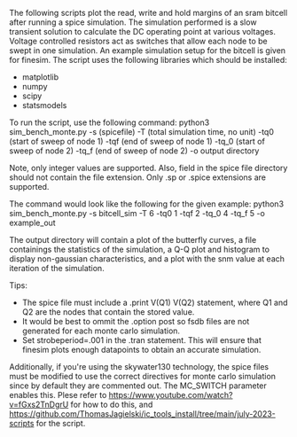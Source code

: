 The following scripts plot the read, write and hold margins of an sram bitcell after running a spice simulation. 
The simulation performed is a slow transient solution to calculate the DC operating point at various voltages. 
Voltage controlled resistors act as switches that allow each node to be swept in one simulation. An example simulation setup for the bitcell is given for finesim. The script uses the following libraries which should be installed: 
- matplotlib
- numpy
- scipy
- statsmodels

To run the script, use the following command:
python3 sim_bench_monte.py -s (spicefile) -T (total simulation time, no unit) -tq0 (start of sweep of node 1) -tqf (end of sweep of node 1) -tq_0 (start of sweep of node 2) -tq_f (end of sweep of node 2) -o output directory

Note, only integer values are supported. Also, field in the spice file directory should not contain the file extension. Only .sp or .spice extensions are supported.

The command would look like the following for the given example: 
python3 sim_bench_monte.py -s bitcell_sim -T 6 -tq0 1 -tqf 2 -tq_0 4 -tq_f 5 -o example_out

The output directory will contain a plot of the butterfly curves, a file containings the statistics of the simulation, a Q-Q plot and histogram to display non-gaussian characteristics, and a plot with the snm value at each iteration of the simulation. 

Tips: 
- The spice file must include a .print V(Q1) V(Q2) statement, where Q1 and Q2 are the nodes that contain the stored value. 
- It would be best to ommit the .option post so fsdb files are not generated for each monte carlo simulation. 
- Set strobeperiod=.001 in the .tran statement. This will ensure that finesim plots enough datapoints to obtain an accurate simulation. 

Additionally, if you're using the skywater130 technology, the spice files must be modified to use the correct directives for monte carlo simulation since by default they are commented out. The MC_SWITCH parameter enables this. Plese refer to https://www.youtube.com/watch?v=fGxs2TnDgrU for how to do this, and https://github.com/ThomasJagielski/ic_tools_install/tree/main/july-2023-scripts for the script. 






